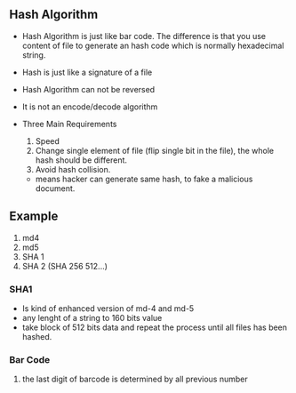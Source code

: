 ## Hash Algorithm
* Hash Algorithm is just like bar code. The difference is that you use content of file to generate an hash code which is normally hexadecimal string.

* Hash is just like a signature of a file

* Hash Algorithm can not be reversed

* It is not an encode/decode algorithm

* Three Main Requirements
  1. Speed
  2. Change single element of file (flip single bit in the file), the whole hash should be different.
  3. Avoid hash collision.
    * means hacker can generate same hash, to fake a malicious document.

## Example
1. md4
2. md5
3. SHA 1
4. SHA 2 (SHA 256 512...)

### SHA1
* Is kind of enhanced version of md-4 and md-5
* any lenght of a string to 160 bits value
* take block of 512 bits data and repeat the process until all files has been hashed.



### Bar Code
1. the last digit of barcode is determined by all previous number
